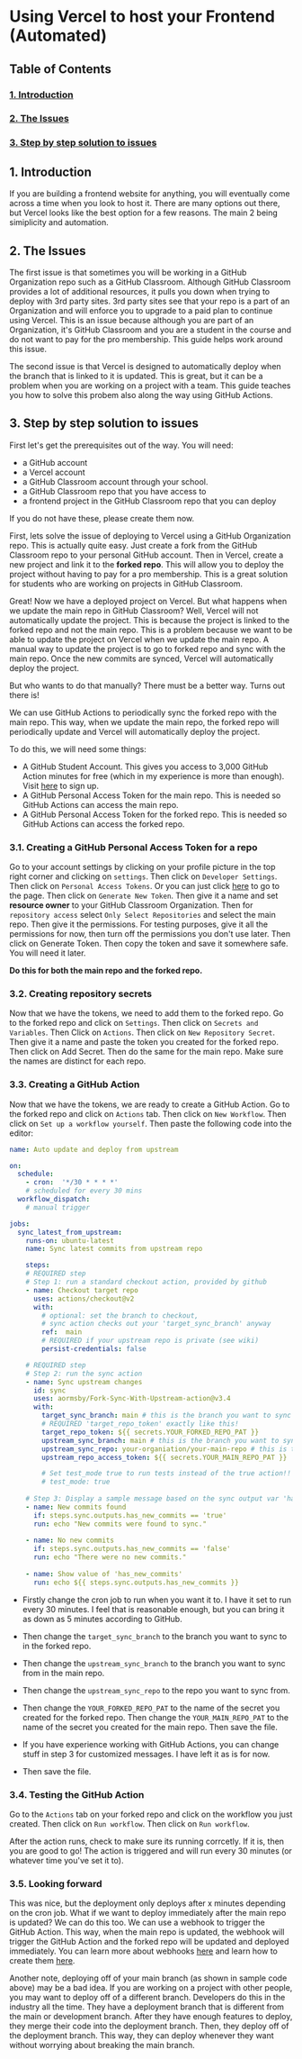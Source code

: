 # Using Vercel to host your Frontend (Automated)

## Table of Contents
### [1. Introduction](#1-introduction-1)
### [2. The Issues](#2-the-issues-1)
### [3. Step by step solution to issues](#3-step-by-step-solution-to-issues-1)

## 1. Introduction

If you are building a frontend website for anything, you will eventually come across a time when you look to host it. There are many options out there, but Vercel looks like the best option for a few reasons. The main 2 being simiplicity and automation.

## 2. The Issues
The first issue is that sometimes you will be working in a GitHub Organization repo such as a GitHub Classroom. Although GitHub Classroom provides a lot of additional resources, it pulls you down when trying to deploy with 3rd party sites. 3rd party sites see that your repo is a part of an Organization and will enforce you to upgrade to a paid plan to continue using Vercel. This is an issue because although you are part of an Organization, it's GitHub Classroom and you are a student in the course and do not want to pay for the pro membership. This guide helps work around this issue.

The second issue is that Vercel is designed to automatically deploy when the branch that is linked to it is updated. This is great, but it can be a problem when you are working on a project with a team. This guide teaches you how to solve this probem also along the way using GitHub Actions.

## 3. Step by step solution to issues
First let's get the prerequisites out of the way. You will need:

- a GitHub account
- a Vercel account
- a GitHub Classroom account through your school. 
- a GitHub Classroom repo that you have access to
- a frontend project in the GitHub Classroom repo that you can deploy

If you do not have these, please create them now. 

First, lets solve the issue of deploying to Vercel using a GitHub Organization repo. This is actually quite easy. Just create a fork from the GitHub Classroom repo to your personal GitHub account. Then in Vercel, create a new project and link it to the **forked repo**. This will allow you to deploy the project without having to pay for a pro membership. This is a great solution for students who are working on projects in GitHub Classroom.

Great! Now we have a deployed project on Vercel. But what happens when we update the main repo in GitHub Classroom? Well, Vercel will not automatically update the project. This is because the project is linked to the forked repo and not the main repo. This is a problem because we want to be able to update the project on Vercel when we update the main repo. A manual way to update the project is to go to forked repo and sync with the main repo. Once the new commits are synced, Vercel will automatically deploy the project.

But who wants to do that manually? There must be a better way. Turns out there is!

We can use GitHub Actions to periodically sync the forked repo with the main repo. This way, when we update the main repo, the forked repo will periodically update and Vercel will automatically deploy the project.

To do this, we will need some things:
- A GitHub Student Account. This gives you access to 3,000 GitHub Action minutes for free (which in my experience is more than enough). Visit [here](https://education.github.com/pack) to sign up.
- A GitHub Personal Access Token for the main repo. This is needed so GitHub Actions can access the main repo.
- A GitHub Personal Access Token for the forked repo. This is needed so GitHub Actions can access the forked repo.

### 3.1. Creating a GitHub Personal Access Token for a repo
Go to your account settings by clicking on your profile picture in the top right corner and clicking on `settings`. Then click on `Developer Settings`. Then click on `Personal Access Tokens`. Or you can just click [here](https://github.com/settings/tokens?type=beta) to go to the page. Then click on `Generate New Token`. Then give it a name and set **resource owner** to your GitHub Classroom Organization. Then for `repository access` select `Only Select Repositories` and select the main repo. Then give it the permissions. For testing purposes, give it all the permissions for now, then turn off the permissions you don't use later. Then click on Generate Token. Then copy the token and save it somewhere safe. You will need it later.

**Do this for both the main repo and the forked repo.**

### 3.2. Creating repository secrets
Now that we have the tokens, we need to add them to the forked repo. Go to the forked repo and click on `Settings`. Then click on `Secrets and Variables`. Then Click on `Actions`. Then click on `New Repository Secret`. Then give it a name and paste the token you created for the forked repo. Then click on Add Secret. Then do the same for the main repo. Make sure the names are distinct for each repo.

### 3.3. Creating a GitHub Action
Now that we have the tokens, we are ready to create a GitHub Action. Go to the forked repo and click on `Actions` tab. Then click on `New Workflow`. Then click on `Set up a workflow yourself`. Then paste the following code into the editor:

```yaml
name: Auto update and deploy from upstream

on:
  schedule:
    - cron:  '*/30 * * * *'
    # scheduled for every 30 mins
  workflow_dispatch:
    # manual trigger

jobs:
  sync_latest_from_upstream:
    runs-on: ubuntu-latest
    name: Sync latest commits from upstream repo

    steps:
    # REQUIRED step
    # Step 1: run a standard checkout action, provided by github
    - name: Checkout target repo
      uses: actions/checkout@v2
      with:
        # optional: set the branch to checkout,
        # sync action checks out your 'target_sync_branch' anyway
        ref:  main
        # REQUIRED if your upstream repo is private (see wiki)
        persist-credentials: false

    # REQUIRED step
    # Step 2: run the sync action
    - name: Sync upstream changes
      id: sync
      uses: aormsby/Fork-Sync-With-Upstream-action@v3.4
      with:
        target_sync_branch: main # this is the branch you want to sync to in forked repo
        # REQUIRED 'target_repo_token' exactly like this!
        target_repo_token: ${{ secrets.YOUR_FORKED_REPO_PAT }}
        upstream_sync_branch: main # this is the branch you want to sync FROM in upstream repo
        upstream_sync_repo: your-organiation/your-main-repo # this is the repo you want to sync FROM
        upstream_repo_access_token: ${{ secrets.YOUR_MAIN_REPO_PAT }}

        # Set test_mode true to run tests instead of the true action!!
        # test_mode: true
      
    # Step 3: Display a sample message based on the sync output var 'has_new_commits'
    - name: New commits found
      if: steps.sync.outputs.has_new_commits == 'true'
      run: echo "New commits were found to sync."
    
    - name: No new commits
      if: steps.sync.outputs.has_new_commits == 'false'
      run: echo "There were no new commits."
      
    - name: Show value of 'has_new_commits'
      run: echo ${{ steps.sync.outputs.has_new_commits }}
```

- Firstly change the cron job to run when you want it to. I have it set to run every 30 minutes. I feel that is reasonable enough, but you can bring it as down as 5 minutes according to GitHub. 

- Then change the `target_sync_branch` to the branch you want to sync to in the forked repo. 

- Then change the `upstream_sync_branch` to the branch you want to sync from in the main repo.

- Then change the `upstream_sync_repo` to the repo you want to sync from.

- Then change the `YOUR_FORKED_REPO_PAT` to the name of the secret you created for the forked repo. Then change the `YOUR_MAIN_REPO_PAT` to the name of the secret you created for the main repo. Then save the file.

- If you have experience working with GitHub Actions, you can change stuff in step 3 for customized messages. I have left it as is for now.

- Then save the file.

### 3.4. Testing the GitHub Action
Go to the `Actions` tab on your forked repo and click on the workflow you just created. Then click on `Run workflow`. Then click on `Run workflow`.

After the action runs, check to make sure its running corrcetly. If it is, then you are good to go! The action is triggered and will run every 30 minutes (or whatever time you've set it to).

### 3.5. Looking forward
This was nice, but the deployment only deploys after x minutes depending on the cron job. What if we want to deploy immediately after the main repo is updated? We can do this too. We can use a webhook to trigger the GitHub Action. This way, when the main repo is updated, the webhook will trigger the GitHub Action and the forked repo will be updated and deployed immediately. You can learn more about webhooks [here](https://docs.github.com/en/get-started/exploring-integrations/about-webhooks) and learn how to create them [here](https://docs.github.com/en/webhooks-and-events/webhooks/webhook-events-and-payloads).

Another note, deploying off of your main branch (as shown in sample code above) may be a bad idea. If you are working on a project with other people, you may want to deploy off of a different branch. Developers do this in the industry all the time. They have a deployment branch that is different from the main or development branch. After they have enough features to deploy, they merge their code into the deployment branch. Then, they deploy off of the deployment branch. This way, they can deploy whenever they want without worrying about breaking the main branch.
